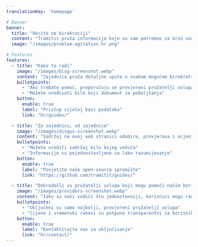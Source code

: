 ```yaml
---
translationKey: 'homepage'

# Banner
banner:
  title: "Recite ne birokraciji"
  content: "Tramitit pruža informacije koje su vam potrebne za brzo snalaženje u državnim postupcima. Započnite pretraživanjem željenog obrasca ili pregledajte naše sekcije na vrhu."
  image: "/images/problem-agitation.hr.png"

# Features
features:
  - title: "Kako to radi"
    image: "/images/blog-screenshot.webp"
    content: "Zajednica pruža detaljne upute o svakom mogućem birokratskom procesu kroz koji biste mogli proći."
    bulletpoints:
      - "Ako trebate pomoć, preporučuju se provjereni pružatelji usluga"
      - "Možete uređivati bilo koji dokument za poboljšanja"
    button:
      enable: true
      label: "Pristup cijeloj bazi podataka"
      link: "hr/guides/"

  - title: "Za zajednicu, od zajednice"
    image: "/images/disqus-screenshot.webp"
    content: "Sadržaj na ovoj web stranici odabire, provjerava i ocjenjuje zajednica."
    bulletpoints:
      - "Možete urediti sadržaj bilo kojeg vodiča"
      - "Informacije su pojednostavljene za lako razumijevanje"
    button:
      enable: true
      label: "Posjetite naše open-source spremište"
      link: "https://github.com/tramitit/guides/"

  - title: "Dobrodošli su pružatelji usluga koji mogu pomoći našim korisnicima"
    image: "/images/providers-screenshot.webp"
    content: "Iako su naši vodiči što jednostavniji, korisnici mogu radije delegirati zadatke odabranom pružatelju usluga."
    bulletpoints:
      - "Uključeni su samo najbolji, provjereni pružatelji usluga"
      - "Cijene i vremenski rokovi su potpuno transparentni za korisnike"
    button:
      enable: true
      label: "Kontaktirajte nas za uključivanje"
      link: "hr/contact/"
---
```

